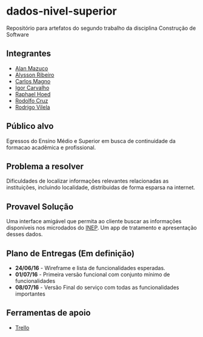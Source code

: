 # dados-nivel-superior
Repositório para artefatos do segundo trabalho da disciplina Construção de Software

## Integrantes
- [Alan Mazuco](https://github.com/alanMazuco)
- [Alysson Ribeiro](https://github.com/alyssondsr)
- [Carlos Magno](https://github.com/magno-ppca)
- [Igor Carvalho](https://github.com/igorSilCar)
- [Raphael Hoed](https://github.com/raphael-hoed)
- [Rodolfo Cruz](https://github.com/rodolfocruzbsb)
- [Rodrigo Vilela](https://github.com/rodrigovilela)

## Público alvo
Egressos do Ensino Médio e Superior em busca de continuidade da formacao acadêmica e profissional.

## Problema a resolver
Dificuldades de localizar informações relevantes relacionadas as instituições, incluindo localidade, distribuidas de forma esparsa na internet.

## Provavel Solução
Uma interface amigável que permita ao cliente buscar as informações disponíveis nos microdados do [INEP](http://portal.inep.gov.br/basica-levantamentos-microdados). Um app de tratamento e apresentação desses dados.

## Plano de Entregas (Em definição)
* **24/06/16** - Wireframe e lista de funcionalidades esperadas.
* **01/07/16** - Primeira versão funcional com conjunto mínimo de funcionalidades
* **08/07/16** - Versão Final do serviço com todas as funcionalidades importantes

## Ferramentas de apoio
* [Trello](https://trello.com/b/HqxCn7sP/projeto2-ppca-unb)
